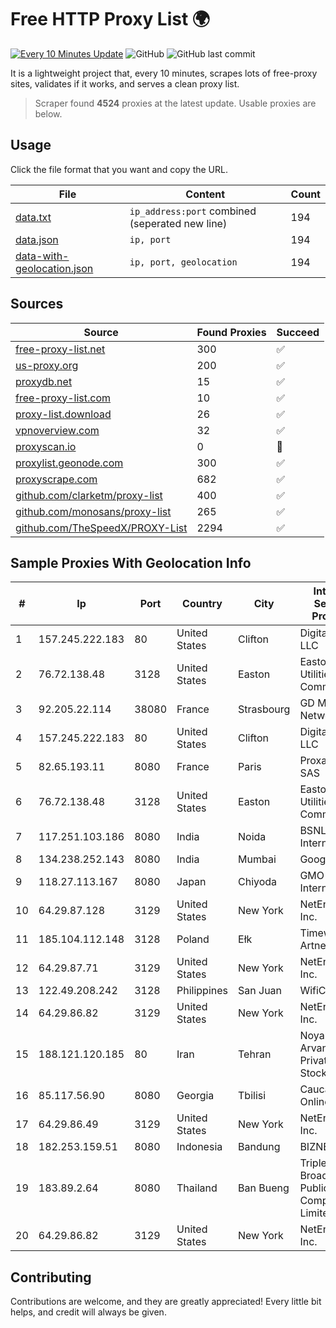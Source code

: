 
# Free HTTP Proxy List 🌍

[![Every 10 Minutes Update](https://github.com/mertguvencli/http-proxy-list/actions/workflows/main.yml/badge.svg?branch=main)](https://github.com/mertguvencli/http-proxy-list/actions/workflows/main.yml)
![GitHub](https://img.shields.io/github/license/mertguvencli/http-proxy-list)
![GitHub last commit](https://img.shields.io/github/last-commit/mertguvencli/http-proxy-list)

It is a lightweight project that, every 10 minutes, scrapes lots of free-proxy sites, validates if it works, and serves a clean proxy list.


> Scraper found **4524** proxies at the latest update. Usable proxies are below.

## Usage

Click the file format that you want and copy the URL.


|File|Content|Count|
|----|-------|-----|
|[data.txt](https://raw.githubusercontent.com/mertguvencli/http-proxy-list/main/proxy-list/data.txt)|`ip_address:port` combined (seperated new line)|194|
|[data.json](https://raw.githubusercontent.com/mertguvencli/http-proxy-list/main/proxy-list/data.json)|`ip, port`|194|
|[data-with-geolocation.json](https://raw.githubusercontent.com/mertguvencli/http-proxy-list/main/proxy-list/data-with-geolocation.json)|`ip, port, geolocation`|194|

## Sources

|Source|Found Proxies|Succeed|
|------|-------------|-------|
|[free-proxy-list.net](https://free-proxy-list.net)|300|✅|
|[us-proxy.org](https://www.us-proxy.org)|200|✅|
|[proxydb.net](http://proxydb.net)|15|✅|
|[free-proxy-list.com](https://free-proxy-list.com/?page=&port=&type%5B%5D=http&type%5B%5D=https&up_time=0&search=Search)|10|✅|
|[proxy-list.download](https://www.proxy-list.download/HTTP)|26|✅|
|[vpnoverview.com](https://vpnoverview.com/privacy/anonymous-browsing/free-proxy-servers)|32|✅|
|[proxyscan.io](https://www.proxyscan.io)|0|🚫|
|[proxylist.geonode.com](https://proxylist.geonode.com/api/proxy-list?limit=300&page=1&sort_by=lastChecked&sort_type=desc&protocols=http,https)|300|✅|
|[proxyscrape.com](https://api.proxyscrape.com/v2/?request=displayproxies&protocol=http&timeout=10000&country=all&ssl=all&anonymity=all)|682|✅|
|[github.com/clarketm/proxy-list](https://raw.githubusercontent.com/clarketm/proxy-list/master/proxy-list-raw.txt)|400|✅|
|[github.com/monosans/proxy-list](https://raw.githubusercontent.com/monosans/proxy-list/main/proxies/http.txt)|265|✅|
|[github.com/TheSpeedX/PROXY-List](https://raw.githubusercontent.com/TheSpeedX/PROXY-List/master/http.txt)|2294|✅|


## Sample Proxies With Geolocation Info

|#|Ip|Port|Country|City|Internet Service Provider|
|-|--|----|-------|----|-------------------------|
|1|157.245.222.183|80|United States|Clifton|DigitalOcean, LLC|
|2|76.72.138.48|3128|United States|Easton|Easton Utilities Commission|
|3|92.205.22.114|38080|France|Strasbourg|GD MASS Network|
|4|157.245.222.183|80|United States|Clifton|DigitalOcean, LLC|
|5|82.65.193.11|8080|France|Paris|Proxad / Free SAS|
|6|76.72.138.48|3128|United States|Easton|Easton Utilities Commission|
|7|117.251.103.186|8080|India|Noida|BSNL Internet|
|8|134.238.252.143|8080|India|Mumbai|Google LLC|
|9|118.27.113.167|8080|Japan|Chiyoda|GMO Internet, Inc.|
|10|64.29.87.128|3129|United States|New York|NetEnterprise Inc.|
|11|185.104.112.148|3128|Poland|Ełk|Timeweb-Artnet|
|12|64.29.87.71|3129|United States|New York|NetEnterprise Inc.|
|13|122.49.208.242|3128|Philippines|San Juan|WifiCity, Inc|
|14|64.29.86.82|3129|United States|New York|NetEnterprise Inc.|
|15|188.121.120.185|80|Iran|Tehran|Noyan Abr Arvan Co. ( Private Joint Stock)|
|16|85.117.56.90|8080|Georgia|Tbilisi|Caucasus Online Ltd.|
|17|64.29.86.49|3129|United States|New York|NetEnterprise Inc.|
|18|182.253.159.51|8080|Indonesia|Bandung|BIZNET|
|19|183.89.2.64|8080|Thailand|Ban Bueng|Triple T Broadband Public Company Limited|
|20|64.29.86.82|3129|United States|New York|NetEnterprise Inc.|



## Contributing

Contributions are welcome, and they are greatly appreciated! Every
little bit helps, and credit will always be given.

